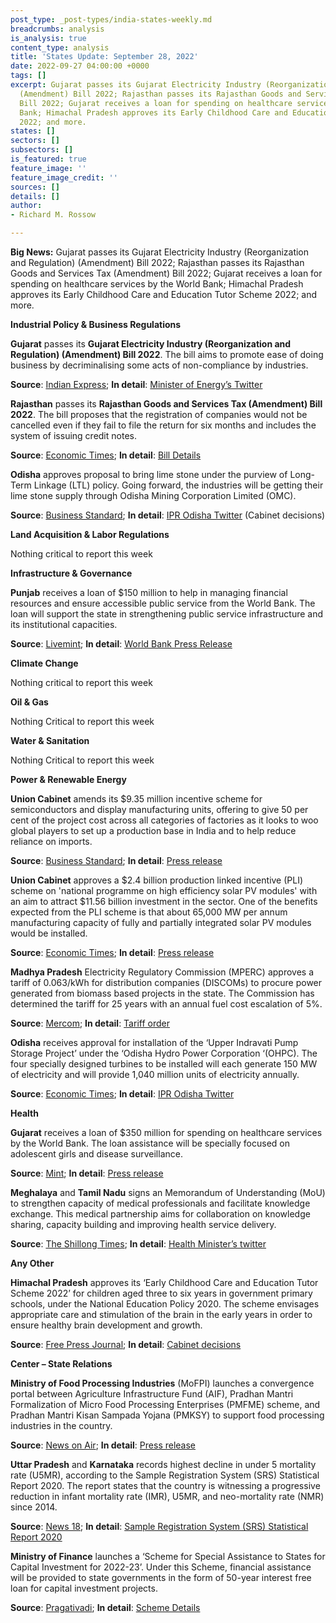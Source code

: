 ```yaml
---
post_type: _post-types/india-states-weekly.md
breadcrumbs: analysis
is_analysis: true
content_type: analysis
title: 'States Update: September 28, 2022'
date: 2022-09-27 04:00:00 +0000
tags: []
excerpt: Gujarat passes its Gujarat Electricity Industry (Reorganization and Regulation)
  (Amendment) Bill 2022; Rajasthan passes its Rajasthan Goods and Services Tax (Amendment)
  Bill 2022; Gujarat receives a loan for spending on healthcare services by the World
  Bank; Himachal Pradesh approves its Early Childhood Care and Education Tutor Scheme
  2022; and more.
states: []
sectors: []
subsectors: []
is_featured: true
feature_image: ''
feature_image_credit: ''
sources: []
details: []
author:
- Richard M. Rossow

---
```

**Big News:** Gujarat passes its Gujarat Electricity Industry (Reorganization and Regulation) (Amendment) Bill 2022; Rajasthan passes its Rajasthan Goods and Services Tax (Amendment) Bill 2022; Gujarat receives a loan for spending on healthcare services by the World Bank; Himachal Pradesh approves its Early Childhood Care and Education Tutor Scheme 2022; and more.

**Industrial Policy & Business Regulations**

**Gujarat** passes its **Gujarat Electricity Industry (Reorganization and Regulation) (Amendment) Bill 2022**. The bill aims to promote ease of doing business by decriminalising some acts of non-compliance by industries.

**Source**: [Indian Express](https://indianexpress.com/article/cities/ahmedabad/gujarat-bill-to-reduce-compliance-burden-to-industries-passed-unanimously-8165195/); **In detail**: [Minister of Energy’s Twitter](https://twitter.com/KanuDesai180/status/1573238799572029441)

**Rajasthan** passes its **Rajasthan Goods and Services Tax (Amendment) Bill 2022**. The bill proposes that the registration of companies would not be cancelled even if they fail to file the return for six months and includes the system of issuing credit notes.

**Source**: [Economic Times](https://economictimes.indiatimes.com/news/india/rajasthan-assembly-passes-gst-amendment-bill/articleshow/94381239.cms); **In detail**: [Bill Details](https://assembly.rajasthan.gov.in/LegislationGovernmentBills.aspx)

**Odisha** approves proposal to bring lime stone under the purview of Long-Term Linkage (LTL) policy. Going forward, the industries will be getting their lime stone supply through Odisha Mining Corporation Limited (OMC).

**Source**: [Business Standard](https://www.business-standard.com/article/current-affairs/odisha-approves-proposal-to-bring-limestone-under-long-term-linkage-policy-122092300012_1.html); **In detail**: [IPR Odisha Twitter](https://twitter.com/IPR_Odisha/status/1572963255773196298) (Cabinet decisions)

**Land Acquisition & Labor Regulations**

Nothing critical to report this week

**Infrastructure & Governance**

**Punjab** receives a loan of $150 million to help in managing financial resources and ensure accessible public service from the World Bank. The loan will support the state in strengthening public service infrastructure and its institutional capacities.

**Source**: [Livemint](https://www.livemint.com/news/world/punjab-gets-150-million-loan-from-world-bank-to-improve-finances-and-public-services-11663658995505.html); **In detail**: [World Bank Press Release](https://www.worldbank.org/en/news/press-release/2022/09/19/-150-million-world-bank-loan-to-punjab-to-improve-financial-management-and-deliver-better-services-to-citizens)

**Climate Change**

Nothing critical to report this week

**Oil & Gas**

Nothing Critical to report this week

**Water & Sanitation**

Nothing Critical to report this week

**Power & Renewable Energy**

**Union Cabinet** amends its $9.35 million incentive scheme for semiconductors and display manufacturing units, offering to give 50 per cent of the project cost across all categories of factories as it looks to woo global players to set up a production base in India and to help reduce reliance on imports.

**Source**: [Business Standard](https://www.business-standard.com/article/current-affairs/cabinet-approves-changes-in-pli-scheme-for-semiconductor-manufacturing-122092100785_1.html); **In detail**: [Press release](https://pib.gov.in/PressReleasePage.aspx?PRID=1861129)

**Union Cabinet** approves a $2.4 billion production linked incentive (PLI) scheme on 'national programme on high efficiency solar PV modules' with an aim to attract $11.56 billion investment in the sector. One of the benefits expected from the PLI scheme is that about 65,000 MW per annum manufacturing capacity of fully and partially integrated solar PV modules would be installed.

**Source**: [Economic Times](https://energy.economictimes.indiatimes.com/news/renewable/govt-approves-rs-19500-crore-pli-scheme-for-manufacturing-solar-pv-modules/94351418); **In detail**: [Press release](https://pib.gov.in/PressReleasePage.aspx?PRID=1861127)

**Madhya Pradesh** Electricity Regulatory Commission (MPERC) approves a tariff of 0.063/kWh for distribution companies (DISCOMs) to procure power generated from biomass based projects in the state. The Commission has determined the tariff for 25 years with an annual fuel cost escalation of 5%.

**Source**: [Mercom](https://mercomindia.com/madhya-pradesh-tariff-%E2%82%B95-07-kwh-biomass-power/); **In detail**: [Tariff order](http://www.mperc.in/15092022-SMP-36-2022-FinalOrder.pdf)

**Odisha** receives approval for installation of the ‘Upper Indravati Pump Storage Project’ under the ‘Odisha Hydro Power Corporation ‘(OHPC). The four specially designed turbines to be installed will each generate 150 MW of electricity and will provide 1,040 million units of electricity annually.

**Source**: [Economic Times](https://energy.economictimes.indiatimes.com/news/power/cwc-clearance-for-600-mw-upper-indravati-pump-storage-project/94291277); **In detail**: [IPR Odisha Twitter](https://twitter.com/IPR_Odisha/status/1571394520134348803)

**Health**

**Gujarat** receives a loan of $350 million for spending on healthcare services by the World Bank. The loan assistance will be specially focused on adolescent girls and disease surveillance.

**Source**: [Mint](https://www.livemint.com/news/india/gujarat-to-get-350-million-loan-from-world-bank-for-heath-sector-11663856463983.html); **In detail**: [Press release](https://www.worldbank.org/en/news/press-release/2022/09/21/world-bank-approves-350-million-for-primary-healthcare-services-and-disease-surveillance-in-gujarat)

**Meghalaya** and **Tamil Nadu** signs an Memorandum of Understanding (MoU) to strengthen capacity of medical professionals and facilitate knowledge exchange. This medical partnership aims for collaboration on knowledge sharing, capacity building and improving health service delivery.

**Source**: [The Shillong Times](https://theshillongtimes.com/2022/09/20/meghalaya-to-partner-with-tamil-nadu-in-health-sector/); **In detail**: [Health Minister’s twitter](https://twitter.com/JamesSangma1/status/1571734454833496064)

**Any Other**

**Himachal Pradesh** approves its ‘Early Childhood Care and Education Tutor Scheme 2022’ for children aged three to six years in government primary schools, under the National Education Policy 2020. The scheme envisages appropriate care and stimulation of the brain in the early years in order to ensure healthy brain development and growth.

**Source**: [Free Press Journal](https://www.freepressjournal.in/education/himachal-pradesh-state-govt-passes-early-childhood-care-scheme-under-nep-2020); **In detail**: [Cabinet decisions](http://himachalpr.gov.in/PressReleaseByYear.aspx?Language=1&ID=26537&Type=2&Date=22/09/2022)

**Center – State Relations**

**Ministry of Food Processing Industries** (MoFPI) launches a convergence portal between Agriculture Infrastructure Fund (AIF), Pradhan Mantri Formalization of Micro Food Processing Enterprises (PMFME) scheme, and Pradhan Mantri Kisan Sampada Yojana (PMKSY) to support food processing industries in the country.

**Source**: [News on Air](https://newsonair.com/2022/09/22/convergence-portal-launched-to-support-food-processing-enterprises/); **In detail**: [Press release](https://pib.gov.in/PressReleasePage.aspx?PRID=1861229)

**Uttar Pradesh** and **Karnataka** records highest decline in under 5 mortality rate (U5MR), according to the Sample Registration System (SRS) Statistical Report 2020. The report states that the country is witnessing a progressive reduction in infant mortality rate (IMR), U5MR, and neo-mortality rate (NMR) since 2014.

**Source**: [News 18](https://www.news18.com/news/india/indias-under-5-mortality-rate-declines-up-karnataka-record-highest-dip-report-6025021.html); **In detail**: [Sample Registration System (SRS) Statistical Report 2020](https://censusindia.gov.in/nada/index.php/catalog/44149/download/47804/SRS_STAT_2020.pdf)

**Ministry of Finance** launches a ‘Scheme for Special Assistance to States for Capital Investment for 2022-23’. Under this Scheme, financial assistance will be provided to state governments in the form of 50-year interest free loan for capital investment projects.

**Source**: [Pragativadi](https://pragativadi.com/centre-launches-scheme-for-special-assistance-to-states-for-capital-investment-for-2022-23/); **In detail**: [Scheme Details](https://finance.cg.gov.in/Special_Assistance.pdf)